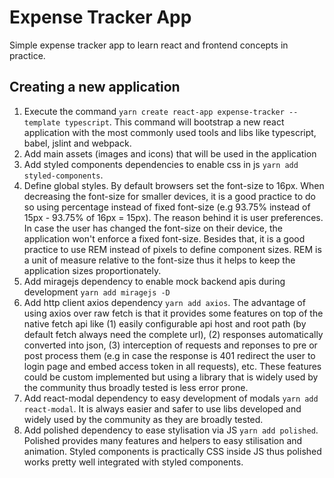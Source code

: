 # Expense Tracker App
Simple expense tracker app to learn react and frontend concepts in practice.

## Creating a new application
1. Execute the command `yarn create react-app expense-tracker --template typescript`. This command will bootstrap a new react application with the most commonly used tools and libs like typescript, babel, jslint and webpack.
2. Add main assets (images and icons) that will be used in the application
3. Add styled components dependencies to enable css in js `yarn add styled-components`.
4. Define global styles. By default browsers set the font-size to 16px. When decreasing the font-size for smaller devices, it is a good practice to do so using percentage instead of fixed font-size (e.g 93.75% instead of 15px - 93.75% of 16px = 15px). The reason behind it is user preferences. In case the user has changed the font-size on their device, the application won't enforce a fixed font-size. Besides that, it is a good practice to use REM instead of pixels to define component sizes. REM is a unit of measure relative to the font-size thus it helps to keep the application sizes proportionately.
5. Add miragejs dependency to enable mock backend apis during development `yarn add miragejs -D`
6. Add http client axios dependency `yarn add axios`. The advantage of using axios over raw fetch is that it provides some features on top of the native fetch api like (1) easily configurable api host and root path (by default fetch always need the complete url), (2) responses automatically converted into json, (3) interception of requests and reponses to pre or post process them (e.g in case the response is 401 redirect the user to login page and embed access token in all requests), etc. These features could be custom implemented but using a library that is widely used by the community thus broadly tested is less error prone.
7. Add react-modal dependency to easy development of modals `yarn add react-modal`. It is always easier and safer to use libs developed and widely used by the community as they are broadly tested.
8. Add polished dependency to ease stylisation via JS `yarn add polished`. Polished provides many features and helpers to easy stilisation and animation. Styled components is practically CSS inside JS thus polished works pretty well integrated with styled components.

